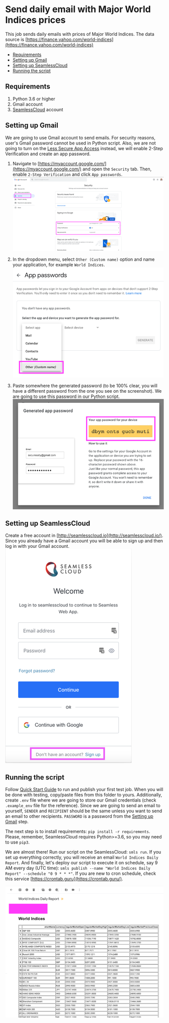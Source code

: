 # Send daily email with Major World Indices prices

This job sends daily emails with prices of Major World Indices. The data source is [https://finance.yahoo.com/world-indices](https://finance.yahoo.com/world-indices)  

- [Requirements](#requirements)
- [Setting up Gmail](#setting-up-gmail)
- [Setting up SeamlessCloud](#setting-up-seamlesscloud)
- [Running the script]()

## Requirements
1. Python 3.6 or higher
2. Gmail account
3. [SeamlessCloud](http://seamlesscloud.io/) account

## Setting up Gmail
We are going to use Gmail account to send emails. For security reasons, user's Gmail password cannot be used in Python script. Also, we are not going to turn on the [Less Secure App Access](https://support.google.com/accounts/answer/6010255?hl=en) instead, we will enable 2-Step Verification and create an app password.

1. Navigate to [https://myaccount.google.com/](https://myaccount.google.com/) and open the `Security` tab. Then, enable `2-Step Verification` and click `App passwords`.  
    ![My Account](../images/send_daily_email_yfinance/myaccount.png)

2. In the dropdown menu, select `Other (Custom name)` option and name your application, for example `World Indices`.   
    ![Select Other](../images/send_daily_email_yfinance/apps.png)
    
3. Paste somewhere the generated password (to be 100% clear, you will have a different password from the one you see on the screenshot). We are going to use this password in our Python script.  
    ![Password](../images/send_daily_email_yfinance/password.png)


## Setting up SeamlessCloud  
Create a free account in [http://seamlesscloud.io](http://seamlesscloud.io/). Since you already have a Gmail account you will be able to sign up and then log in with your Gmail account.  
![Seamless Sign Up](../images/smls-signup.png)

## Running the script  
Follow [Quick Start Guide](https://app.seamlesscloud.io/guide) to run and publish your first test job. When you will be done with testing, copy/paste files from this folder to yours. Additionally, create `.env` file where we are going to store our Gmail credentials (check `.example_env` file for the reference). Since we are going to send an email to yourself, `SENDER` and `RECIPIENT` should be the same unless you want to send an email to other recipients. `PASSWORD` is a password from the [Setting up Gmail](#setting-up-gmail) step.  

The next step is to install requirements: `pip install -r requirements`. Please, remember, SeamlessCloud requires Python>=3.6, so you may need to use `pip3`.  

We are almost there! Run our script on the SeamlessCloud: `smls run`. If you set up everything correctly, you will receive an email `World Indices Daily Report`. And finally, let's deploy our script to execute it on schedule, say 9 AM every day (UTC time): `smls publish --name "World Indices Daily Report" --schedule "0 9 * * *"`. If you are new to cron schedule, check this service [https://crontab.guru](https://crontab.guru/). 
    
![Email](../images/send_daily_email_yfinance/email.png)
